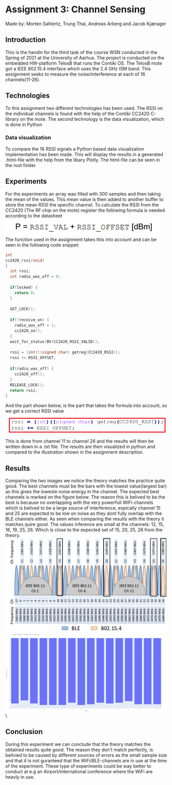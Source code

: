 # Assignment 3: Channel Sensing
Made by: Morten Sahlertz, Trung Thai, Andreas Arberg and Jacob Kjærager

## Introduction
This is the handin for the third task of the course WSN conducted in the Spring of 2021 at the University of Aarhus. The project is conducted on the embedded HW-platform TelosB that runs the Contiki OS. The TelosB mote got a IEEE 802.15.4 interface which uses the 2.4 GHz ISM band. This assignment seeks to measure the noise/interference at each of 16 channels(11-26).

## Technologies
To this assignment two different technologies has been used. The RSSI on the individual channels is found with the help of the Contiki CC2420 C-library on the mote. 
The second technology is the data visualization, which is done in Python

### Data visualization
To compare the 16 RSSI signals a Python based data visualization implementation has been made. This will display the results in a generated .html-file with the help from the libary Plotly. The html-file can be seen in the root folder.  

## Experiments
For the experiments an array was filled with 300 samples and then taking the mean of the values.
This mean value is then added to another buffer to store the mean RSSI the specific channel.
To calculate the RSSI from the CC2420 (The RF chip on the mote) register the following formula is needed according to the datasheet\
![alt text](https://github.com/Dudeslam/Wu-Tan-Lan/blob/master/Assignment3/Illustrations/RSSI_datasheet.PNG?raw=true)\
The function used in the assignment takes this into account and can be seen in the following code snippet:
```c
int
cc2420_rssi(void)
{
  int rssi;
  int radio_was_off = 0;

  if(locked) {
    return 0;
  }

  GET_LOCK();

  if(!receive_on) {
    radio_was_off = 1;
    cc2420_on();
  }
  wait_for_status(BV(CC2420_RSSI_VALID));

  rssi = (int)((signed char) getreg(CC2420_RSSI));
  rssi += RSSI_OFFSET;

  if(radio_was_off) {
    cc2420_off();
  }
  RELEASE_LOCK();
  return rssi;
}
```
And the part shown below, is the part that takes the formula into account, so we get a correct RSSI value\
![alt text](https://github.com/Dudeslam/Wu-Tan-Lan/blob/master/Assignment3/Illustrations/RSSI_function_snip.png?raw=true)\
This is done from channel 11 to channel 26 and the results will then be written down in a .txt file.
The results are then visualized in python and compared to the illustration shown in the assignment description. 


## Results 
Comparing the two images we notice the theory matches the practice quite good. The best channels must be the bars with the lowest value(largest bar) as this gives the loweste noise energy in the channel. The expected best channels is marked on the figure below. The reason this is belived to be the best is because no overlapping with the very powerfull WiFi-channels which is belived to be a large source of interference, espically channel 15 and 25 are expected to be low on noise as they dont fully overlap with the BLE channels either. As seen when comparing the results with the theory it matches quire good. The values inference are small at the channels: 12, 15, 16, 19, 25, 26. Which is close to the expected set of 15, 20, 25, 26 from the theory. \
![alt text](https://github.com/Dudeslam/Wu-Tan-Lan/blob/master/Assignment3/Illustrations/802_BLE_wifi2.PNG?raw=true)\
![alt text](https://github.com/Dudeslam/Wu-Tan-Lan/blob/master/Assignment3/Illustrations/RSSI_16_channels%20(2).png?raw=true)\


## Conclusion
During this experiment we can conclude that the theory matches the obtained results quite good. 
The reason they don't match perfectly, is belivied to be caused by different sources of errors as the small sample size and that it is not guranteed that the WiFi/BLE-channels are in use at the time of the experiment. These type of experiments could be way better to conduct at e.g an Airport/international conference where the WiFi are heavly in use.  


